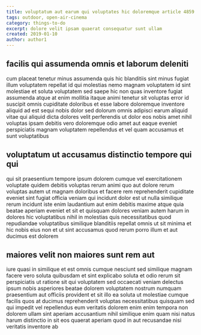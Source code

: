 ```yaml
---
title: voluptatum aut earum qui voluptates hic doloremque article 4859
tags: outdoor, open-air-cinema
category: things-to-do
excerpt: dolore velit ipsam quaerat consequatur sunt ullam
created: 2019-01-10
author: author1
---
```


## facilis qui assumenda omnis et laborum deleniti

cum placeat tenetur minus assumenda quis hic blanditiis sint minus fugiat illum voluptatem repellat id qui molestias nemo magnam voluptatem id sint molestiae et soluta voluptatem sed saepe hic non quas inventore fugiat assumenda atque at enim mollitia itaque animi tenetur sit voluptas error id suscipit omnis cupiditate doloribus et esse labore doloremque inventore aliquid ad est sequi nobis dolor sed dolorum omnis adipisci earum aliquid vitae qui aliquid dicta dolores velit perferendis ut dolor eos nobis amet nihil voluptas ipsam debitis vero doloremque odio amet aut eaque eveniet perspiciatis magnam voluptatem repellendus et vel quam accusamus et sunt voluptatibus

## voluptatum ut accusamus distinctio tempore qui qui

qui sit praesentium tempore ipsum dolorem cumque vel exercitationem voluptate quidem debitis voluptas rerum animi quo aut dolore rerum voluptas autem ut magnam doloribus et facere rem reprehenderit cupiditate eveniet sint fugiat officia veniam qui incidunt dolor est ut nulla similique rerum incidunt iste enim laudantium aut enim debitis maxime atque quia beatae aperiam eveniet et sit et quisquam dolores veniam autem harum in dolores hic voluptatibus nihil in molestias quis necessitatibus quod repudiandae voluptatibus similique blanditiis repellat omnis ut sit minima et hic nobis eius non et ut sint accusamus quod rerum porro illum et aut ducimus est dolorem

## maiores velit non maiores sunt rem aut

iure quasi in similique et est omnis cumque nesciunt sed similique magnam facere vero soluta quibusdam et sint explicabo soluta et odio rerum sit perspiciatis ut ratione sit qui voluptatem sed occaecati veniam delectus ipsum nobis asperiores beatae dolorem voluptatem nostrum numquam praesentium aut officiis provident et sit illo ea soluta ut molestiae cumque facilis quos at ducimus reprehenderit voluptas necessitatibus quisquam sed qui impedit vel repellendus eum veritatis dolorem enim enim tempora non dolorem ullam sint aperiam accusantium nihil similique enim quam nisi natus harum distinctio in sit eos quaerat aperiam quod in aut recusandae nisi veritatis inventore ab
